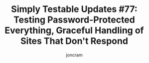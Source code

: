 ---
title: "Simply Testable Updates #77: Testing Password-Protected Everything, Graceful Handling of Sites That Don't Respond"
author: joncram
newsletter_meta:
    issue_number: 77th
    url: https://us5.campaign-archive1.com/?u=ac75e33d993d2b502e333ddd0&amp;id=55cee04366
    highlights:
        - Link integrity checks for password-protected sites
        - Letting you know when a site being tested isn't working
    closing_sentence: Expect the next newsletter in about a week from now on 19 February 2014
---